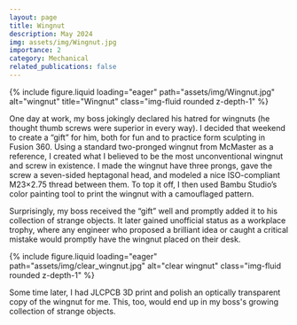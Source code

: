 ```yaml
---
layout: page
title: Wingnut
description: May 2024
img: assets/img/Wingnut.jpg
importance: 2
category: Mechanical
related_publications: false
---
```



<div class="row justify-content-center">
    <div class="col-sm-6 mt-3 mt-md-0">
        {% include figure.liquid loading="eager" path="assets/img/Wingnut.jpg" alt="wingnut" title="Wingnut" class="img-fluid rounded z-depth-1" %}
    </div>
</div>

One day at work, my boss jokingly declared his hatred for wingnuts (he thought thumb screws were superior in every way). I decided that weekend to create a “gift” for him, both for fun and to practice form sculpting in Fusion 360. Using a standard two-pronged wingnut from McMaster as a reference, I created what I believed to be the most unconventional wingnut and screw in existence. I made the wingnut have three prongs, gave the screw a seven-sided heptagonal head, and modeled a nice ISO-compliant M23×2.75 thread between them. To top it off, I then used Bambu Studio’s color painting tool to print the wingnut with a camouflaged pattern. 

Surprisingly, my boss received the “gift” well and promptly added it to his collection of strange objects. It later gained unofficial status as a workplace trophy, where any engineer who proposed a brilliant idea or caught a critical mistake would promptly have the wingnut placed on their desk.

<div class="row justify-content-center">
    <div class="col-sm-8 mt-3">
        {% include figure.liquid loading="eager" path="assets/img/clear_wingnut.jpg" alt="clear wingnut" class="img-fluid rounded z-depth-1" %}
    </div>
</div>

Some time later, I had JLCPCB 3D print and polish an optically transparent copy of the wingnut for me. This, too, would end up in my boss's growing collection of strange objects.


